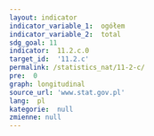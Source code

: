 ```yaml
---
layout: indicator
indicator_variable_1:  ogółem
indicator_variable_2:  total
sdg_goal: 11
indicator:  11.2.c.0
target_id:  '11.2.c'
permalink: /statistics_nat/11-2-c/
pre:  0
graph: longitudinal
source_url: 'www.stat.gov.pl'
lang:  pl
kategorie:  null
zmienne: null
---
```

